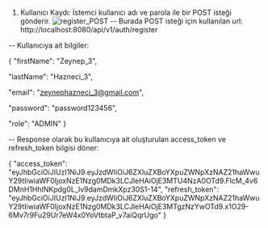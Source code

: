 1) Kullanıcı Kaydı:
İstemci kullanıcı adı ve parola ile bir POST isteği gönderir.
![register_POST](https://github.com/zeyhznc/Online-Book-Management-System/assets/68854214/bddf3e6e-ea60-421a-b8ea-5e9bcb763578)
-- Burada POST isteği için kullanılan url: http://localhost:8080/api/v1/auth/register

-- Kullanıcıya ait bilgiler:

{
  "firstName": "Zeynep_3",
  
  "lastName": "Hazneci_3",
  
  "email":  "zeynephazneci_3@gmail.com",
  
  "password": "password123456",
  
  "role":  "ADMIN"
}
   
-- Response olarak bu kullanıcıya ait oluşturulan access_token ve refresh_token bilgisi döner:

  {
      "access_token": "eyJhbGciOiJIUzI1NiJ9.eyJzdWIiOiJ6ZXluZXBoYXpuZWNpXzNAZ21haWwuY29tIiwiaWF0IjoxNzE1Nzg0MDk3LCJleHAiOjE3MTU4NzA0OTd9.FlcM_4v6DMnH1HhlNKpdg0L_lv9damDmkXpz30S1-14",
      "refresh_token": "eyJhbGciOiJIUzI1NiJ9.eyJzdWIiOiJ6ZXluZXBoYXpuZWNpXzNAZ21haWwuY29tIiwiaWF0IjoxNzE1Nzg0MDk3LCJleHAiOjE3MTgzNzYwOTd9.x1O29-6Mv7r9Fu29Ur7eW4x0YoVtbtaP_v7aiQqrUgo"
  }
